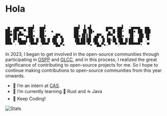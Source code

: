 # Hola 

```

 ▄ .▄▄▄▄ .▄▄▌  ▄▄▌            ▄▄▌ ▐ ▄▌      ▄▄▄  ▄▄▌  ·▄▄▄▄  ▄▄ 
██▪▐█▀▄.▀·██•  ██•  ▪         ██· █▌▐█▪     ▀▄ █·██•  ██▪ ██ ██▌
██▀▐█▐▀▀▪▄██▪  ██▪   ▄█▀▄     ██▪▐█▐▐▌ ▄█▀▄ ▐▀▀▄ ██▪  ▐█· ▐█▌▐█·
██▌▐▀▐█▄▄▌▐█▌▐▌▐█▌▐▌▐█▌.▐▌    ▐█▌██▐█▌▐█▌.▐▌▐█•█▌▐█▌▐▌██. ██ .▀ 
▀▀▀ · ▀▀▀ .▀▀▀ .▀▀▀  ▀█▄▀▪     ▀▀▀▀ ▀▪ ▀█▄▀▪.▀  ▀.▀▀▀ ▀▀▀▀▀•  ▀ 

```

In 2023, I began to get involved in the open-source communities through participating in [OSPP](https://summer-ospp.ac.cn/) and [GLCC](https://www.gitlink.org.cn/glcc), and in this process, I realized the great significance of contributing to open-source projects for me. So I hope to continue making contributions to open-source communities from this year onwards.

- 🔭 I’m an intern at [CAS](https://www.cas.cn/).
- 🌱 I’m currently learning 🦀 Rust and ☕ Java
- 🤗 Keep Coding!

![Stats](https://github-stats-alpha.vercel.app/api?username=niconical)
